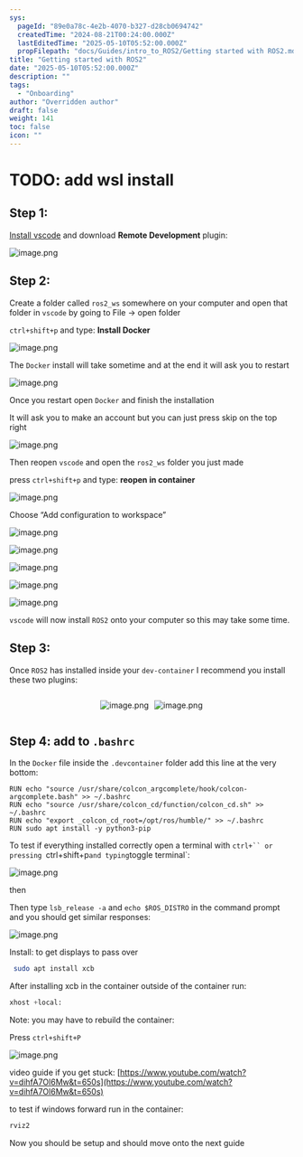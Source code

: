```yaml
---
sys:
  pageId: "89e0a78c-4e2b-4070-b327-d28cb0694742"
  createdTime: "2024-08-21T00:24:00.000Z"
  lastEditedTime: "2025-05-10T05:52:00.000Z"
  propFilepath: "docs/Guides/intro_to_ROS2/Getting started with ROS2.md"
title: "Getting started with ROS2"
date: "2025-05-10T05:52:00.000Z"
description: ""
tags:
  - "Onboarding"
author: "Overridden author"
draft: false
weight: 141
toc: false
icon: ""
---
```


# TODO: add wsl install

## Step 1:

[Install vscode](https://code.visualstudio.com/download) and download **Remote Development** plugin:

![image.png](https://prod-files-secure.s3.us-west-2.amazonaws.com/d518164a-d88e-44d1-a4ee-3adb3bd8bce0/efb52993-1881-4a40-b95e-6f020334f022/image.png?X-Amz-Algorithm=AWS4-HMAC-SHA256&X-Amz-Content-Sha256=UNSIGNED-PAYLOAD&X-Amz-Credential=ASIAZI2LB466XIAQXNLO%2F20250616%2Fus-west-2%2Fs3%2Faws4_request&X-Amz-Date=20250616T101030Z&X-Amz-Expires=3600&X-Amz-Security-Token=IQoJb3JpZ2luX2VjEHEaCXVzLXdlc3QtMiJHMEUCIDhHKQUpZbNBBoQwkpZzUbxiBtsvV99Xrpap7KCXrMOEAiEA4p3NgaGtK5ZugU9uAMYtQ8foNkxG4hiepUHen9oknWkq%2FwMIWhAAGgw2Mzc0MjMxODM4MDUiDEdxZWHwMzwVE64dRCrcAxxIFEjt5Mz9Ji7UQP9DCVIYupBPLHQJO83m27FWrvW8IIO1Apcwqwf3kb17AA6jfPTFkxvzSzgogYy7GGT0hEG7dV8ezB3eCH77BgdCsN9M4B8DsnOJue4igliraRjsU2aM3IuQKJWUCS6fvM5GZRT7KyEGwVCoN4129g3dptWXGEkgREFFQ9rjGpVVRSDdNChXBtNr%2FYjlGNoWv48EnGxq6x00eGATmorRq9oacbwKWRTxx%2B2oFdYnRVi%2Fj28nk9xKMei7xOxZULd9QPVNvE%2FXLjHvvNUXYrjgY7%2BYD1de8tOlaWeHQNA4xZjvRvmZtD4nrTz7So6kpdYhzKjYnZ9K5A5QhEqMpKArMUmKHFyqop7FJquaKB7Bt3YxQFfcVhB6EXUpn1weK1jm7%2B2ujnABClQKcdmq6c4wnVfs9hsQT0Tkx6TiqC5vXNDvoxddx2y7N%2Fa6o2Xwm2vNUvIXItUnBlV0hvfR2VdU6hXi39%2BZtcHvjoRRuxL41qyGBGF6gz3psZlrgM6lRKuHXcfNCdOYAI5Xchob7AdNgLO%2BVChgk3%2FZIVnG1Qi%2FQhVEE2tv9e2a0VmIJGs8kukt%2B%2FqtUBUJxWajNUXV5h8t84kk1cr1UGNhWCuGf1x3Q7xoMKC0v8IGOqUBUXot83v8j7IvuwxdvUMsLC3lxryp38VWp5IvJtMyOvVxJaprkUGnJzMk0SvMpgco0H6yjNVcKL1%2BZGnJ1eUqiothX6AAtsDbfTQO5oVPsVQMGNES0bFnWX17XRY3KuK0sWDTrOSiM80Evs9yrPCJ2pfMzMtEQn0KHa%2FgwG9nkpdB0mwNVVikvduEQMpoA%2BKlfYbi97q4vSUmfri7w%2FrNIDivZ2QN&X-Amz-Signature=76ecb23745cac5a7c5e7c8b9f960c728e75b14764fe3d951500b1e951fabbafc&X-Amz-SignedHeaders=host&x-amz-checksum-mode=ENABLED&x-id=GetObject)

## Step 2:

Create a folder called `ros2_ws` somewhere on your computer and open that folder in `vscode` by going to File → open folder 

`ctrl+shift+p` and type: **Install Docker**

![image.png](https://prod-files-secure.s3.us-west-2.amazonaws.com/d518164a-d88e-44d1-a4ee-3adb3bd8bce0/2269dc0e-1cd5-47ff-bceb-c04ad9b2eab0/image.png?X-Amz-Algorithm=AWS4-HMAC-SHA256&X-Amz-Content-Sha256=UNSIGNED-PAYLOAD&X-Amz-Credential=ASIAZI2LB466XIAQXNLO%2F20250616%2Fus-west-2%2Fs3%2Faws4_request&X-Amz-Date=20250616T101030Z&X-Amz-Expires=3600&X-Amz-Security-Token=IQoJb3JpZ2luX2VjEHEaCXVzLXdlc3QtMiJHMEUCIDhHKQUpZbNBBoQwkpZzUbxiBtsvV99Xrpap7KCXrMOEAiEA4p3NgaGtK5ZugU9uAMYtQ8foNkxG4hiepUHen9oknWkq%2FwMIWhAAGgw2Mzc0MjMxODM4MDUiDEdxZWHwMzwVE64dRCrcAxxIFEjt5Mz9Ji7UQP9DCVIYupBPLHQJO83m27FWrvW8IIO1Apcwqwf3kb17AA6jfPTFkxvzSzgogYy7GGT0hEG7dV8ezB3eCH77BgdCsN9M4B8DsnOJue4igliraRjsU2aM3IuQKJWUCS6fvM5GZRT7KyEGwVCoN4129g3dptWXGEkgREFFQ9rjGpVVRSDdNChXBtNr%2FYjlGNoWv48EnGxq6x00eGATmorRq9oacbwKWRTxx%2B2oFdYnRVi%2Fj28nk9xKMei7xOxZULd9QPVNvE%2FXLjHvvNUXYrjgY7%2BYD1de8tOlaWeHQNA4xZjvRvmZtD4nrTz7So6kpdYhzKjYnZ9K5A5QhEqMpKArMUmKHFyqop7FJquaKB7Bt3YxQFfcVhB6EXUpn1weK1jm7%2B2ujnABClQKcdmq6c4wnVfs9hsQT0Tkx6TiqC5vXNDvoxddx2y7N%2Fa6o2Xwm2vNUvIXItUnBlV0hvfR2VdU6hXi39%2BZtcHvjoRRuxL41qyGBGF6gz3psZlrgM6lRKuHXcfNCdOYAI5Xchob7AdNgLO%2BVChgk3%2FZIVnG1Qi%2FQhVEE2tv9e2a0VmIJGs8kukt%2B%2FqtUBUJxWajNUXV5h8t84kk1cr1UGNhWCuGf1x3Q7xoMKC0v8IGOqUBUXot83v8j7IvuwxdvUMsLC3lxryp38VWp5IvJtMyOvVxJaprkUGnJzMk0SvMpgco0H6yjNVcKL1%2BZGnJ1eUqiothX6AAtsDbfTQO5oVPsVQMGNES0bFnWX17XRY3KuK0sWDTrOSiM80Evs9yrPCJ2pfMzMtEQn0KHa%2FgwG9nkpdB0mwNVVikvduEQMpoA%2BKlfYbi97q4vSUmfri7w%2FrNIDivZ2QN&X-Amz-Signature=965ca87b33ac2747f00b2a88dc6fd1ab1f80e4714ff816ca7baef052b3ce97bc&X-Amz-SignedHeaders=host&x-amz-checksum-mode=ENABLED&x-id=GetObject)

The `Docker` install will take sometime and at the end it will ask you to restart

![image.png](https://prod-files-secure.s3.us-west-2.amazonaws.com/d518164a-d88e-44d1-a4ee-3adb3bd8bce0/ed233f78-be33-4b1f-b89c-9c346c0e961e/image.png?X-Amz-Algorithm=AWS4-HMAC-SHA256&X-Amz-Content-Sha256=UNSIGNED-PAYLOAD&X-Amz-Credential=ASIAZI2LB466XIAQXNLO%2F20250616%2Fus-west-2%2Fs3%2Faws4_request&X-Amz-Date=20250616T101030Z&X-Amz-Expires=3600&X-Amz-Security-Token=IQoJb3JpZ2luX2VjEHEaCXVzLXdlc3QtMiJHMEUCIDhHKQUpZbNBBoQwkpZzUbxiBtsvV99Xrpap7KCXrMOEAiEA4p3NgaGtK5ZugU9uAMYtQ8foNkxG4hiepUHen9oknWkq%2FwMIWhAAGgw2Mzc0MjMxODM4MDUiDEdxZWHwMzwVE64dRCrcAxxIFEjt5Mz9Ji7UQP9DCVIYupBPLHQJO83m27FWrvW8IIO1Apcwqwf3kb17AA6jfPTFkxvzSzgogYy7GGT0hEG7dV8ezB3eCH77BgdCsN9M4B8DsnOJue4igliraRjsU2aM3IuQKJWUCS6fvM5GZRT7KyEGwVCoN4129g3dptWXGEkgREFFQ9rjGpVVRSDdNChXBtNr%2FYjlGNoWv48EnGxq6x00eGATmorRq9oacbwKWRTxx%2B2oFdYnRVi%2Fj28nk9xKMei7xOxZULd9QPVNvE%2FXLjHvvNUXYrjgY7%2BYD1de8tOlaWeHQNA4xZjvRvmZtD4nrTz7So6kpdYhzKjYnZ9K5A5QhEqMpKArMUmKHFyqop7FJquaKB7Bt3YxQFfcVhB6EXUpn1weK1jm7%2B2ujnABClQKcdmq6c4wnVfs9hsQT0Tkx6TiqC5vXNDvoxddx2y7N%2Fa6o2Xwm2vNUvIXItUnBlV0hvfR2VdU6hXi39%2BZtcHvjoRRuxL41qyGBGF6gz3psZlrgM6lRKuHXcfNCdOYAI5Xchob7AdNgLO%2BVChgk3%2FZIVnG1Qi%2FQhVEE2tv9e2a0VmIJGs8kukt%2B%2FqtUBUJxWajNUXV5h8t84kk1cr1UGNhWCuGf1x3Q7xoMKC0v8IGOqUBUXot83v8j7IvuwxdvUMsLC3lxryp38VWp5IvJtMyOvVxJaprkUGnJzMk0SvMpgco0H6yjNVcKL1%2BZGnJ1eUqiothX6AAtsDbfTQO5oVPsVQMGNES0bFnWX17XRY3KuK0sWDTrOSiM80Evs9yrPCJ2pfMzMtEQn0KHa%2FgwG9nkpdB0mwNVVikvduEQMpoA%2BKlfYbi97q4vSUmfri7w%2FrNIDivZ2QN&X-Amz-Signature=914cec274d5be49d943d3295d4212bc672ff830ad676a6f96eba7f5d632b2b40&X-Amz-SignedHeaders=host&x-amz-checksum-mode=ENABLED&x-id=GetObject)

Once you restart open `Docker` and finish the installation

It will ask you to make an account but you can just press skip on the top right

![image.png](https://prod-files-secure.s3.us-west-2.amazonaws.com/d518164a-d88e-44d1-a4ee-3adb3bd8bce0/21010ad9-1659-4fd9-9f59-9932a09b2a3d/image.png?X-Amz-Algorithm=AWS4-HMAC-SHA256&X-Amz-Content-Sha256=UNSIGNED-PAYLOAD&X-Amz-Credential=ASIAZI2LB466XIAQXNLO%2F20250616%2Fus-west-2%2Fs3%2Faws4_request&X-Amz-Date=20250616T101030Z&X-Amz-Expires=3600&X-Amz-Security-Token=IQoJb3JpZ2luX2VjEHEaCXVzLXdlc3QtMiJHMEUCIDhHKQUpZbNBBoQwkpZzUbxiBtsvV99Xrpap7KCXrMOEAiEA4p3NgaGtK5ZugU9uAMYtQ8foNkxG4hiepUHen9oknWkq%2FwMIWhAAGgw2Mzc0MjMxODM4MDUiDEdxZWHwMzwVE64dRCrcAxxIFEjt5Mz9Ji7UQP9DCVIYupBPLHQJO83m27FWrvW8IIO1Apcwqwf3kb17AA6jfPTFkxvzSzgogYy7GGT0hEG7dV8ezB3eCH77BgdCsN9M4B8DsnOJue4igliraRjsU2aM3IuQKJWUCS6fvM5GZRT7KyEGwVCoN4129g3dptWXGEkgREFFQ9rjGpVVRSDdNChXBtNr%2FYjlGNoWv48EnGxq6x00eGATmorRq9oacbwKWRTxx%2B2oFdYnRVi%2Fj28nk9xKMei7xOxZULd9QPVNvE%2FXLjHvvNUXYrjgY7%2BYD1de8tOlaWeHQNA4xZjvRvmZtD4nrTz7So6kpdYhzKjYnZ9K5A5QhEqMpKArMUmKHFyqop7FJquaKB7Bt3YxQFfcVhB6EXUpn1weK1jm7%2B2ujnABClQKcdmq6c4wnVfs9hsQT0Tkx6TiqC5vXNDvoxddx2y7N%2Fa6o2Xwm2vNUvIXItUnBlV0hvfR2VdU6hXi39%2BZtcHvjoRRuxL41qyGBGF6gz3psZlrgM6lRKuHXcfNCdOYAI5Xchob7AdNgLO%2BVChgk3%2FZIVnG1Qi%2FQhVEE2tv9e2a0VmIJGs8kukt%2B%2FqtUBUJxWajNUXV5h8t84kk1cr1UGNhWCuGf1x3Q7xoMKC0v8IGOqUBUXot83v8j7IvuwxdvUMsLC3lxryp38VWp5IvJtMyOvVxJaprkUGnJzMk0SvMpgco0H6yjNVcKL1%2BZGnJ1eUqiothX6AAtsDbfTQO5oVPsVQMGNES0bFnWX17XRY3KuK0sWDTrOSiM80Evs9yrPCJ2pfMzMtEQn0KHa%2FgwG9nkpdB0mwNVVikvduEQMpoA%2BKlfYbi97q4vSUmfri7w%2FrNIDivZ2QN&X-Amz-Signature=4b13f68031751cd35fa242d397386800aa6ed6a2d9089e9174974fb4583b8ce4&X-Amz-SignedHeaders=host&x-amz-checksum-mode=ENABLED&x-id=GetObject)

Then reopen `vscode` and open the `ros2_ws` folder you just made

press `ctrl+shift+p` and type: **reopen in container**

![image.png](https://prod-files-secure.s3.us-west-2.amazonaws.com/d518164a-d88e-44d1-a4ee-3adb3bd8bce0/4e93b8c2-41ad-488c-8095-c74205196118/image.png?X-Amz-Algorithm=AWS4-HMAC-SHA256&X-Amz-Content-Sha256=UNSIGNED-PAYLOAD&X-Amz-Credential=ASIAZI2LB466XIAQXNLO%2F20250616%2Fus-west-2%2Fs3%2Faws4_request&X-Amz-Date=20250616T101030Z&X-Amz-Expires=3600&X-Amz-Security-Token=IQoJb3JpZ2luX2VjEHEaCXVzLXdlc3QtMiJHMEUCIDhHKQUpZbNBBoQwkpZzUbxiBtsvV99Xrpap7KCXrMOEAiEA4p3NgaGtK5ZugU9uAMYtQ8foNkxG4hiepUHen9oknWkq%2FwMIWhAAGgw2Mzc0MjMxODM4MDUiDEdxZWHwMzwVE64dRCrcAxxIFEjt5Mz9Ji7UQP9DCVIYupBPLHQJO83m27FWrvW8IIO1Apcwqwf3kb17AA6jfPTFkxvzSzgogYy7GGT0hEG7dV8ezB3eCH77BgdCsN9M4B8DsnOJue4igliraRjsU2aM3IuQKJWUCS6fvM5GZRT7KyEGwVCoN4129g3dptWXGEkgREFFQ9rjGpVVRSDdNChXBtNr%2FYjlGNoWv48EnGxq6x00eGATmorRq9oacbwKWRTxx%2B2oFdYnRVi%2Fj28nk9xKMei7xOxZULd9QPVNvE%2FXLjHvvNUXYrjgY7%2BYD1de8tOlaWeHQNA4xZjvRvmZtD4nrTz7So6kpdYhzKjYnZ9K5A5QhEqMpKArMUmKHFyqop7FJquaKB7Bt3YxQFfcVhB6EXUpn1weK1jm7%2B2ujnABClQKcdmq6c4wnVfs9hsQT0Tkx6TiqC5vXNDvoxddx2y7N%2Fa6o2Xwm2vNUvIXItUnBlV0hvfR2VdU6hXi39%2BZtcHvjoRRuxL41qyGBGF6gz3psZlrgM6lRKuHXcfNCdOYAI5Xchob7AdNgLO%2BVChgk3%2FZIVnG1Qi%2FQhVEE2tv9e2a0VmIJGs8kukt%2B%2FqtUBUJxWajNUXV5h8t84kk1cr1UGNhWCuGf1x3Q7xoMKC0v8IGOqUBUXot83v8j7IvuwxdvUMsLC3lxryp38VWp5IvJtMyOvVxJaprkUGnJzMk0SvMpgco0H6yjNVcKL1%2BZGnJ1eUqiothX6AAtsDbfTQO5oVPsVQMGNES0bFnWX17XRY3KuK0sWDTrOSiM80Evs9yrPCJ2pfMzMtEQn0KHa%2FgwG9nkpdB0mwNVVikvduEQMpoA%2BKlfYbi97q4vSUmfri7w%2FrNIDivZ2QN&X-Amz-Signature=509cbd52d7f07689e526cb6e5dd9017e017a9e11ffdbe42a3971b9873ec87ae7&X-Amz-SignedHeaders=host&x-amz-checksum-mode=ENABLED&x-id=GetObject)

Choose “Add configuration to workspace”

![image.png](https://prod-files-secure.s3.us-west-2.amazonaws.com/d518164a-d88e-44d1-a4ee-3adb3bd8bce0/9560b282-5060-4989-ba37-97e7b2c22476/image.png?X-Amz-Algorithm=AWS4-HMAC-SHA256&X-Amz-Content-Sha256=UNSIGNED-PAYLOAD&X-Amz-Credential=ASIAZI2LB466XIAQXNLO%2F20250616%2Fus-west-2%2Fs3%2Faws4_request&X-Amz-Date=20250616T101030Z&X-Amz-Expires=3600&X-Amz-Security-Token=IQoJb3JpZ2luX2VjEHEaCXVzLXdlc3QtMiJHMEUCIDhHKQUpZbNBBoQwkpZzUbxiBtsvV99Xrpap7KCXrMOEAiEA4p3NgaGtK5ZugU9uAMYtQ8foNkxG4hiepUHen9oknWkq%2FwMIWhAAGgw2Mzc0MjMxODM4MDUiDEdxZWHwMzwVE64dRCrcAxxIFEjt5Mz9Ji7UQP9DCVIYupBPLHQJO83m27FWrvW8IIO1Apcwqwf3kb17AA6jfPTFkxvzSzgogYy7GGT0hEG7dV8ezB3eCH77BgdCsN9M4B8DsnOJue4igliraRjsU2aM3IuQKJWUCS6fvM5GZRT7KyEGwVCoN4129g3dptWXGEkgREFFQ9rjGpVVRSDdNChXBtNr%2FYjlGNoWv48EnGxq6x00eGATmorRq9oacbwKWRTxx%2B2oFdYnRVi%2Fj28nk9xKMei7xOxZULd9QPVNvE%2FXLjHvvNUXYrjgY7%2BYD1de8tOlaWeHQNA4xZjvRvmZtD4nrTz7So6kpdYhzKjYnZ9K5A5QhEqMpKArMUmKHFyqop7FJquaKB7Bt3YxQFfcVhB6EXUpn1weK1jm7%2B2ujnABClQKcdmq6c4wnVfs9hsQT0Tkx6TiqC5vXNDvoxddx2y7N%2Fa6o2Xwm2vNUvIXItUnBlV0hvfR2VdU6hXi39%2BZtcHvjoRRuxL41qyGBGF6gz3psZlrgM6lRKuHXcfNCdOYAI5Xchob7AdNgLO%2BVChgk3%2FZIVnG1Qi%2FQhVEE2tv9e2a0VmIJGs8kukt%2B%2FqtUBUJxWajNUXV5h8t84kk1cr1UGNhWCuGf1x3Q7xoMKC0v8IGOqUBUXot83v8j7IvuwxdvUMsLC3lxryp38VWp5IvJtMyOvVxJaprkUGnJzMk0SvMpgco0H6yjNVcKL1%2BZGnJ1eUqiothX6AAtsDbfTQO5oVPsVQMGNES0bFnWX17XRY3KuK0sWDTrOSiM80Evs9yrPCJ2pfMzMtEQn0KHa%2FgwG9nkpdB0mwNVVikvduEQMpoA%2BKlfYbi97q4vSUmfri7w%2FrNIDivZ2QN&X-Amz-Signature=99ef0121189008563a9dc36910de5cb64059931b07bdd8f80b0c607600162160&X-Amz-SignedHeaders=host&x-amz-checksum-mode=ENABLED&x-id=GetObject)

![image.png](https://prod-files-secure.s3.us-west-2.amazonaws.com/d518164a-d88e-44d1-a4ee-3adb3bd8bce0/2ee63f81-886b-48e8-a553-dc6e5eac99e4/image.png?X-Amz-Algorithm=AWS4-HMAC-SHA256&X-Amz-Content-Sha256=UNSIGNED-PAYLOAD&X-Amz-Credential=ASIAZI2LB466XIAQXNLO%2F20250616%2Fus-west-2%2Fs3%2Faws4_request&X-Amz-Date=20250616T101030Z&X-Amz-Expires=3600&X-Amz-Security-Token=IQoJb3JpZ2luX2VjEHEaCXVzLXdlc3QtMiJHMEUCIDhHKQUpZbNBBoQwkpZzUbxiBtsvV99Xrpap7KCXrMOEAiEA4p3NgaGtK5ZugU9uAMYtQ8foNkxG4hiepUHen9oknWkq%2FwMIWhAAGgw2Mzc0MjMxODM4MDUiDEdxZWHwMzwVE64dRCrcAxxIFEjt5Mz9Ji7UQP9DCVIYupBPLHQJO83m27FWrvW8IIO1Apcwqwf3kb17AA6jfPTFkxvzSzgogYy7GGT0hEG7dV8ezB3eCH77BgdCsN9M4B8DsnOJue4igliraRjsU2aM3IuQKJWUCS6fvM5GZRT7KyEGwVCoN4129g3dptWXGEkgREFFQ9rjGpVVRSDdNChXBtNr%2FYjlGNoWv48EnGxq6x00eGATmorRq9oacbwKWRTxx%2B2oFdYnRVi%2Fj28nk9xKMei7xOxZULd9QPVNvE%2FXLjHvvNUXYrjgY7%2BYD1de8tOlaWeHQNA4xZjvRvmZtD4nrTz7So6kpdYhzKjYnZ9K5A5QhEqMpKArMUmKHFyqop7FJquaKB7Bt3YxQFfcVhB6EXUpn1weK1jm7%2B2ujnABClQKcdmq6c4wnVfs9hsQT0Tkx6TiqC5vXNDvoxddx2y7N%2Fa6o2Xwm2vNUvIXItUnBlV0hvfR2VdU6hXi39%2BZtcHvjoRRuxL41qyGBGF6gz3psZlrgM6lRKuHXcfNCdOYAI5Xchob7AdNgLO%2BVChgk3%2FZIVnG1Qi%2FQhVEE2tv9e2a0VmIJGs8kukt%2B%2FqtUBUJxWajNUXV5h8t84kk1cr1UGNhWCuGf1x3Q7xoMKC0v8IGOqUBUXot83v8j7IvuwxdvUMsLC3lxryp38VWp5IvJtMyOvVxJaprkUGnJzMk0SvMpgco0H6yjNVcKL1%2BZGnJ1eUqiothX6AAtsDbfTQO5oVPsVQMGNES0bFnWX17XRY3KuK0sWDTrOSiM80Evs9yrPCJ2pfMzMtEQn0KHa%2FgwG9nkpdB0mwNVVikvduEQMpoA%2BKlfYbi97q4vSUmfri7w%2FrNIDivZ2QN&X-Amz-Signature=7bb36bdabb3b383623d92f076c5304a2ba2bd494a0a9a512a233cc3790571f4f&X-Amz-SignedHeaders=host&x-amz-checksum-mode=ENABLED&x-id=GetObject)

![image.png](https://prod-files-secure.s3.us-west-2.amazonaws.com/d518164a-d88e-44d1-a4ee-3adb3bd8bce0/ae1580b2-b048-407e-aed9-b584224a7a04/image.png?X-Amz-Algorithm=AWS4-HMAC-SHA256&X-Amz-Content-Sha256=UNSIGNED-PAYLOAD&X-Amz-Credential=ASIAZI2LB466XIAQXNLO%2F20250616%2Fus-west-2%2Fs3%2Faws4_request&X-Amz-Date=20250616T101030Z&X-Amz-Expires=3600&X-Amz-Security-Token=IQoJb3JpZ2luX2VjEHEaCXVzLXdlc3QtMiJHMEUCIDhHKQUpZbNBBoQwkpZzUbxiBtsvV99Xrpap7KCXrMOEAiEA4p3NgaGtK5ZugU9uAMYtQ8foNkxG4hiepUHen9oknWkq%2FwMIWhAAGgw2Mzc0MjMxODM4MDUiDEdxZWHwMzwVE64dRCrcAxxIFEjt5Mz9Ji7UQP9DCVIYupBPLHQJO83m27FWrvW8IIO1Apcwqwf3kb17AA6jfPTFkxvzSzgogYy7GGT0hEG7dV8ezB3eCH77BgdCsN9M4B8DsnOJue4igliraRjsU2aM3IuQKJWUCS6fvM5GZRT7KyEGwVCoN4129g3dptWXGEkgREFFQ9rjGpVVRSDdNChXBtNr%2FYjlGNoWv48EnGxq6x00eGATmorRq9oacbwKWRTxx%2B2oFdYnRVi%2Fj28nk9xKMei7xOxZULd9QPVNvE%2FXLjHvvNUXYrjgY7%2BYD1de8tOlaWeHQNA4xZjvRvmZtD4nrTz7So6kpdYhzKjYnZ9K5A5QhEqMpKArMUmKHFyqop7FJquaKB7Bt3YxQFfcVhB6EXUpn1weK1jm7%2B2ujnABClQKcdmq6c4wnVfs9hsQT0Tkx6TiqC5vXNDvoxddx2y7N%2Fa6o2Xwm2vNUvIXItUnBlV0hvfR2VdU6hXi39%2BZtcHvjoRRuxL41qyGBGF6gz3psZlrgM6lRKuHXcfNCdOYAI5Xchob7AdNgLO%2BVChgk3%2FZIVnG1Qi%2FQhVEE2tv9e2a0VmIJGs8kukt%2B%2FqtUBUJxWajNUXV5h8t84kk1cr1UGNhWCuGf1x3Q7xoMKC0v8IGOqUBUXot83v8j7IvuwxdvUMsLC3lxryp38VWp5IvJtMyOvVxJaprkUGnJzMk0SvMpgco0H6yjNVcKL1%2BZGnJ1eUqiothX6AAtsDbfTQO5oVPsVQMGNES0bFnWX17XRY3KuK0sWDTrOSiM80Evs9yrPCJ2pfMzMtEQn0KHa%2FgwG9nkpdB0mwNVVikvduEQMpoA%2BKlfYbi97q4vSUmfri7w%2FrNIDivZ2QN&X-Amz-Signature=dedc44825fb8d5b78a0275e9e2c9c7a3ae7b3dedcde11fba46b0e1b3ce144fc1&X-Amz-SignedHeaders=host&x-amz-checksum-mode=ENABLED&x-id=GetObject)

![image.png](https://prod-files-secure.s3.us-west-2.amazonaws.com/d518164a-d88e-44d1-a4ee-3adb3bd8bce0/53255b28-f75e-430f-b9e3-c0ac8577e42b/image.png?X-Amz-Algorithm=AWS4-HMAC-SHA256&X-Amz-Content-Sha256=UNSIGNED-PAYLOAD&X-Amz-Credential=ASIAZI2LB466XIAQXNLO%2F20250616%2Fus-west-2%2Fs3%2Faws4_request&X-Amz-Date=20250616T101030Z&X-Amz-Expires=3600&X-Amz-Security-Token=IQoJb3JpZ2luX2VjEHEaCXVzLXdlc3QtMiJHMEUCIDhHKQUpZbNBBoQwkpZzUbxiBtsvV99Xrpap7KCXrMOEAiEA4p3NgaGtK5ZugU9uAMYtQ8foNkxG4hiepUHen9oknWkq%2FwMIWhAAGgw2Mzc0MjMxODM4MDUiDEdxZWHwMzwVE64dRCrcAxxIFEjt5Mz9Ji7UQP9DCVIYupBPLHQJO83m27FWrvW8IIO1Apcwqwf3kb17AA6jfPTFkxvzSzgogYy7GGT0hEG7dV8ezB3eCH77BgdCsN9M4B8DsnOJue4igliraRjsU2aM3IuQKJWUCS6fvM5GZRT7KyEGwVCoN4129g3dptWXGEkgREFFQ9rjGpVVRSDdNChXBtNr%2FYjlGNoWv48EnGxq6x00eGATmorRq9oacbwKWRTxx%2B2oFdYnRVi%2Fj28nk9xKMei7xOxZULd9QPVNvE%2FXLjHvvNUXYrjgY7%2BYD1de8tOlaWeHQNA4xZjvRvmZtD4nrTz7So6kpdYhzKjYnZ9K5A5QhEqMpKArMUmKHFyqop7FJquaKB7Bt3YxQFfcVhB6EXUpn1weK1jm7%2B2ujnABClQKcdmq6c4wnVfs9hsQT0Tkx6TiqC5vXNDvoxddx2y7N%2Fa6o2Xwm2vNUvIXItUnBlV0hvfR2VdU6hXi39%2BZtcHvjoRRuxL41qyGBGF6gz3psZlrgM6lRKuHXcfNCdOYAI5Xchob7AdNgLO%2BVChgk3%2FZIVnG1Qi%2FQhVEE2tv9e2a0VmIJGs8kukt%2B%2FqtUBUJxWajNUXV5h8t84kk1cr1UGNhWCuGf1x3Q7xoMKC0v8IGOqUBUXot83v8j7IvuwxdvUMsLC3lxryp38VWp5IvJtMyOvVxJaprkUGnJzMk0SvMpgco0H6yjNVcKL1%2BZGnJ1eUqiothX6AAtsDbfTQO5oVPsVQMGNES0bFnWX17XRY3KuK0sWDTrOSiM80Evs9yrPCJ2pfMzMtEQn0KHa%2FgwG9nkpdB0mwNVVikvduEQMpoA%2BKlfYbi97q4vSUmfri7w%2FrNIDivZ2QN&X-Amz-Signature=7414d2f2abf84dd99a0d1b499796b273090b8d6302bf4889db0d16238ef31df2&X-Amz-SignedHeaders=host&x-amz-checksum-mode=ENABLED&x-id=GetObject)

![image.png](https://prod-files-secure.s3.us-west-2.amazonaws.com/d518164a-d88e-44d1-a4ee-3adb3bd8bce0/7c562767-5af9-4ffb-97d1-327bcdf4ee00/image.png?X-Amz-Algorithm=AWS4-HMAC-SHA256&X-Amz-Content-Sha256=UNSIGNED-PAYLOAD&X-Amz-Credential=ASIAZI2LB466XIAQXNLO%2F20250616%2Fus-west-2%2Fs3%2Faws4_request&X-Amz-Date=20250616T101030Z&X-Amz-Expires=3600&X-Amz-Security-Token=IQoJb3JpZ2luX2VjEHEaCXVzLXdlc3QtMiJHMEUCIDhHKQUpZbNBBoQwkpZzUbxiBtsvV99Xrpap7KCXrMOEAiEA4p3NgaGtK5ZugU9uAMYtQ8foNkxG4hiepUHen9oknWkq%2FwMIWhAAGgw2Mzc0MjMxODM4MDUiDEdxZWHwMzwVE64dRCrcAxxIFEjt5Mz9Ji7UQP9DCVIYupBPLHQJO83m27FWrvW8IIO1Apcwqwf3kb17AA6jfPTFkxvzSzgogYy7GGT0hEG7dV8ezB3eCH77BgdCsN9M4B8DsnOJue4igliraRjsU2aM3IuQKJWUCS6fvM5GZRT7KyEGwVCoN4129g3dptWXGEkgREFFQ9rjGpVVRSDdNChXBtNr%2FYjlGNoWv48EnGxq6x00eGATmorRq9oacbwKWRTxx%2B2oFdYnRVi%2Fj28nk9xKMei7xOxZULd9QPVNvE%2FXLjHvvNUXYrjgY7%2BYD1de8tOlaWeHQNA4xZjvRvmZtD4nrTz7So6kpdYhzKjYnZ9K5A5QhEqMpKArMUmKHFyqop7FJquaKB7Bt3YxQFfcVhB6EXUpn1weK1jm7%2B2ujnABClQKcdmq6c4wnVfs9hsQT0Tkx6TiqC5vXNDvoxddx2y7N%2Fa6o2Xwm2vNUvIXItUnBlV0hvfR2VdU6hXi39%2BZtcHvjoRRuxL41qyGBGF6gz3psZlrgM6lRKuHXcfNCdOYAI5Xchob7AdNgLO%2BVChgk3%2FZIVnG1Qi%2FQhVEE2tv9e2a0VmIJGs8kukt%2B%2FqtUBUJxWajNUXV5h8t84kk1cr1UGNhWCuGf1x3Q7xoMKC0v8IGOqUBUXot83v8j7IvuwxdvUMsLC3lxryp38VWp5IvJtMyOvVxJaprkUGnJzMk0SvMpgco0H6yjNVcKL1%2BZGnJ1eUqiothX6AAtsDbfTQO5oVPsVQMGNES0bFnWX17XRY3KuK0sWDTrOSiM80Evs9yrPCJ2pfMzMtEQn0KHa%2FgwG9nkpdB0mwNVVikvduEQMpoA%2BKlfYbi97q4vSUmfri7w%2FrNIDivZ2QN&X-Amz-Signature=fbeceacaca2a8d1c0f03140d76a85c1228fee3796401641617f1b08c6a59563e&X-Amz-SignedHeaders=host&x-amz-checksum-mode=ENABLED&x-id=GetObject)

`vscode` will now install `ROS2` onto your computer so this may take some time.

## Step 3:

Once `ROS2` has installed inside your `dev-container` I recommend you install these two plugins:

<div style="display: flex;flex-direction: row; column-gap:10px; max-width: 630px;justify-content: center;">
<div>

![image.png](https://prod-files-secure.s3.us-west-2.amazonaws.com/d518164a-d88e-44d1-a4ee-3adb3bd8bce0/3fc3d550-5a54-4ba1-ba6b-faa01cdb7369/image.png?X-Amz-Algorithm=AWS4-HMAC-SHA256&X-Amz-Content-Sha256=UNSIGNED-PAYLOAD&X-Amz-Credential=ASIAZI2LB466365E2IZB%2F20250616%2Fus-west-2%2Fs3%2Faws4_request&X-Amz-Date=20250616T101035Z&X-Amz-Expires=3600&X-Amz-Security-Token=IQoJb3JpZ2luX2VjEHIaCXVzLXdlc3QtMiJHMEUCIEMIhH3BAAN8uuNpXvITZifcgjShzYPPL%2BbDFNZ7BnmHAiEAyDWfkJImT3Krhh3ZU7LPjMBJzDzAXqJKPnFYmlYTeSEq%2FwMIWxAAGgw2Mzc0MjMxODM4MDUiDOisoSZ3KAJs%2BTpDcCrcA2x217LJCCdF4tRTiHwusPT9%2Bwn1a5z4Lzq5cgApCWPoFIorg5sy2sNsNWfMoG9MUo3U%2BsnprF%2FmXWHAvSLXc3oJHwRJNONStM%2BupXMKvLDwppYli9jxt2zgBWB2YllFD2rs1oKTMln4kVjX82UWZao8%2FCViRG4l7au%2F4S8Kvk5TXZrZvNYcLg1M%2BvCC4XrE6CE7oqkVghGZY4kib6evnsrbD9VgtvWpA7owVaV0n9xNkfMpgLokMi4qb%2BpuukNJyZAFr8lXnmHuWIY%2FLvKSn1zMVe677vLprWZk1INqycWFIpMUGbRa8wvIMJ4xEcP%2FmX3zmIbqsoiR66tUhbMuEMZxXHQIJ3rjnoHEoyrcDhVbbqA2rMWHK5a%2FiFggqKqeITHQnNU9XZoPIReV%2BfxiPuKrNXZIjCqypY6aVwoyg0ujjsDrjf9Ts%2Fq6RcnFWzVMeXnWhVCjfjPyHdEXd4QEeYxUUbWvjNloLSRSoWLaAaLKv84GZ8aYTk2F7UBmq2v0u6jxqyq%2BESpgi01ESoJMfhAL5Th%2F4%2FYzPABgMqW%2BE1mKSjlkQ79xobr43VyRNSbbyEh02sxoyWbIzVRTUkdd2iOykl2R%2F0l9%2FKvnAc2UyLcy7napEhEbWZwBs%2B06MMbRv8IGOqUBhl4RTJddwJAJ0fsR02lZh33PYzTfrJishCkmvpCcUq7KUdNzWBVf3QJbR4qVzrWRZvYhwp0dqeVLshwvzNi%2Bpl9zMvSp7z58QjRgcNrIXJw6cuUC14hUqZ8e%2BZHn36GX0S1VOGdkTA8CH0Av3kzPaWQuLCFc7CmWhTF%2B4t8%2BGGEzbBSN6o0dBYTJcLsKR3Sn94ULp%2F%2FT4pdmuCpHsD2bp2zJEnoP&X-Amz-Signature=c016f45e6a9e21b252f1c3bb728702567f0c3a5dd7ef0af0a4ad1a11809726c1&X-Amz-SignedHeaders=host&x-amz-checksum-mode=ENABLED&x-id=GetObject)

</div>
<div>

![image.png](https://prod-files-secure.s3.us-west-2.amazonaws.com/d518164a-d88e-44d1-a4ee-3adb3bd8bce0/d994cc66-13c2-4093-a5a3-f84cf4601a82/image.png?X-Amz-Algorithm=AWS4-HMAC-SHA256&X-Amz-Content-Sha256=UNSIGNED-PAYLOAD&X-Amz-Credential=ASIAZI2LB466ZTOCMBKK%2F20250616%2Fus-west-2%2Fs3%2Faws4_request&X-Amz-Date=20250616T101035Z&X-Amz-Expires=3600&X-Amz-Security-Token=IQoJb3JpZ2luX2VjEHEaCXVzLXdlc3QtMiJIMEYCIQDohXU4J6NB1pvASYWjL3x4dSJ1e%2B0V16iAlJxhfhbDlwIhAOrOlSRdQVEoNoXt8YEXuwD04zOptqlhCyR%2Fg61D2J%2FqKv8DCFoQABoMNjM3NDIzMTgzODA1IgxkApIVxqMAZnPVWj4q3APOH5361%2Fb7JtbALIZq%2F5ws4iZrccf0KO2LbIqGKODFNPU8YPEZ4lB7pRjAbeXZjG52Z5bluly6lJyQXx%2FcIeso3yGjZOjwaw%2B8EhJtOdcwP1M5aY%2Fz%2Fsvt%2B1vH%2Fzz0mXkY1hjG2uoitsrmCE4Rxk95%2BUrJ7WR6LddYX%2Fai4IC%2FOW5pUNIqB18is7Lf6ESvFFvbpmo5U6ZN87L0gQTsQgtKD0nYhEFP42VzLaUy%2BSWYe8%2FOai10udkIVTF0XEU2xMZd9I3vwLD9U8VQCrUv4mkwWQA3fufzCjN1VPxMkOEOd6EU1AcZrA8axIdDcKSvbnaKqpm8NikMwirZvkm%2Fe6ETTfEbSWI83rR76TU9OKJkE8klabZl976SzzoITPRJJeCu9Q%2BWOxkQUJQLRKVTguMOiCHNXD8HtERo90sKBPJNhnCYw0zNTMSEgpicJxwxH8zE1fJkafJiwrEKz6j2KdIgmYpjsHIQ%2FXrpexfL8PactY1JbNRKCY4kaDy%2BSWZbviuu9FMdZqNZzr1lic%2FJ46%2FaZUmT1E%2BEwZp8cs8UeimoOn44HuBfQ4WFGh%2FKXeEUsDWiLPXBEUYpRBK1GgnTL62Xlpm95Hd9lbxmRlXUqWvnXAKBUeymDcEhqaJn6TD%2Fs7%2FCBjqkASe9iCDKZFG9HoVnJ1AG7kZR4zpE3POTOCvRk0peHtyBMCbFir9Q8BCTAUF6FD%2FHMnJ6SdZvM5QvrwmTnIXunHjRnfsjqwb6LW7Q5xed7kJjREMwgAtfR7To6O80i%2FfNOZwo15UI9rP3s81RS7Api3her3xSRPVDvjLHsUqCtoFDmQXvwGctnq7UN%2FWG3%2FivPTeKxsiIqESEGQ8QK2uwbljzX9vN&X-Amz-Signature=fe819d768963aa787847c4f1143944e856b76f242c70363dc48f6dfdc9b05518&X-Amz-SignedHeaders=host&x-amz-checksum-mode=ENABLED&x-id=GetObject)

</div>
</div>

## Step 4: add to `.bashrc`

In the `Docker` file inside the `.devcontainer` folder add this line at the very bottom: 

```docker
RUN echo "source /usr/share/colcon_argcomplete/hook/colcon-argcomplete.bash" >> ~/.bashrc
RUN echo "source /usr/share/colcon_cd/function/colcon_cd.sh" >> ~/.bashrc
RUN echo "export _colcon_cd_root=/opt/ros/humble/" >> ~/.bashrc
RUN sudo apt install -y python3-pip 
```

To test if everything installed correctly open a terminal with `ctrl+`` or pressing `ctrl+shift+p` and typing `toggle terminal`:

![image.png](https://prod-files-secure.s3.us-west-2.amazonaws.com/d518164a-d88e-44d1-a4ee-3adb3bd8bce0/6a4943d8-b04e-4c02-9a58-775f3384d1a5/image.png?X-Amz-Algorithm=AWS4-HMAC-SHA256&X-Amz-Content-Sha256=UNSIGNED-PAYLOAD&X-Amz-Credential=ASIAZI2LB466XIAQXNLO%2F20250616%2Fus-west-2%2Fs3%2Faws4_request&X-Amz-Date=20250616T101030Z&X-Amz-Expires=3600&X-Amz-Security-Token=IQoJb3JpZ2luX2VjEHEaCXVzLXdlc3QtMiJHMEUCIDhHKQUpZbNBBoQwkpZzUbxiBtsvV99Xrpap7KCXrMOEAiEA4p3NgaGtK5ZugU9uAMYtQ8foNkxG4hiepUHen9oknWkq%2FwMIWhAAGgw2Mzc0MjMxODM4MDUiDEdxZWHwMzwVE64dRCrcAxxIFEjt5Mz9Ji7UQP9DCVIYupBPLHQJO83m27FWrvW8IIO1Apcwqwf3kb17AA6jfPTFkxvzSzgogYy7GGT0hEG7dV8ezB3eCH77BgdCsN9M4B8DsnOJue4igliraRjsU2aM3IuQKJWUCS6fvM5GZRT7KyEGwVCoN4129g3dptWXGEkgREFFQ9rjGpVVRSDdNChXBtNr%2FYjlGNoWv48EnGxq6x00eGATmorRq9oacbwKWRTxx%2B2oFdYnRVi%2Fj28nk9xKMei7xOxZULd9QPVNvE%2FXLjHvvNUXYrjgY7%2BYD1de8tOlaWeHQNA4xZjvRvmZtD4nrTz7So6kpdYhzKjYnZ9K5A5QhEqMpKArMUmKHFyqop7FJquaKB7Bt3YxQFfcVhB6EXUpn1weK1jm7%2B2ujnABClQKcdmq6c4wnVfs9hsQT0Tkx6TiqC5vXNDvoxddx2y7N%2Fa6o2Xwm2vNUvIXItUnBlV0hvfR2VdU6hXi39%2BZtcHvjoRRuxL41qyGBGF6gz3psZlrgM6lRKuHXcfNCdOYAI5Xchob7AdNgLO%2BVChgk3%2FZIVnG1Qi%2FQhVEE2tv9e2a0VmIJGs8kukt%2B%2FqtUBUJxWajNUXV5h8t84kk1cr1UGNhWCuGf1x3Q7xoMKC0v8IGOqUBUXot83v8j7IvuwxdvUMsLC3lxryp38VWp5IvJtMyOvVxJaprkUGnJzMk0SvMpgco0H6yjNVcKL1%2BZGnJ1eUqiothX6AAtsDbfTQO5oVPsVQMGNES0bFnWX17XRY3KuK0sWDTrOSiM80Evs9yrPCJ2pfMzMtEQn0KHa%2FgwG9nkpdB0mwNVVikvduEQMpoA%2BKlfYbi97q4vSUmfri7w%2FrNIDivZ2QN&X-Amz-Signature=a532d2c3b97a7c3e3592c0abe31ef9ad1394939a6d6e516fb0b92f7844e0ee94&X-Amz-SignedHeaders=host&x-amz-checksum-mode=ENABLED&x-id=GetObject)

then 

Then type `lsb_release -a` and `echo $ROS_DISTRO` in the command prompt and you should get similar responses:

![image.png](https://prod-files-secure.s3.us-west-2.amazonaws.com/d518164a-d88e-44d1-a4ee-3adb3bd8bce0/3e635dec-a805-4e85-8b9e-d000e5b71a4e/image.png?X-Amz-Algorithm=AWS4-HMAC-SHA256&X-Amz-Content-Sha256=UNSIGNED-PAYLOAD&X-Amz-Credential=ASIAZI2LB466XIAQXNLO%2F20250616%2Fus-west-2%2Fs3%2Faws4_request&X-Amz-Date=20250616T101030Z&X-Amz-Expires=3600&X-Amz-Security-Token=IQoJb3JpZ2luX2VjEHEaCXVzLXdlc3QtMiJHMEUCIDhHKQUpZbNBBoQwkpZzUbxiBtsvV99Xrpap7KCXrMOEAiEA4p3NgaGtK5ZugU9uAMYtQ8foNkxG4hiepUHen9oknWkq%2FwMIWhAAGgw2Mzc0MjMxODM4MDUiDEdxZWHwMzwVE64dRCrcAxxIFEjt5Mz9Ji7UQP9DCVIYupBPLHQJO83m27FWrvW8IIO1Apcwqwf3kb17AA6jfPTFkxvzSzgogYy7GGT0hEG7dV8ezB3eCH77BgdCsN9M4B8DsnOJue4igliraRjsU2aM3IuQKJWUCS6fvM5GZRT7KyEGwVCoN4129g3dptWXGEkgREFFQ9rjGpVVRSDdNChXBtNr%2FYjlGNoWv48EnGxq6x00eGATmorRq9oacbwKWRTxx%2B2oFdYnRVi%2Fj28nk9xKMei7xOxZULd9QPVNvE%2FXLjHvvNUXYrjgY7%2BYD1de8tOlaWeHQNA4xZjvRvmZtD4nrTz7So6kpdYhzKjYnZ9K5A5QhEqMpKArMUmKHFyqop7FJquaKB7Bt3YxQFfcVhB6EXUpn1weK1jm7%2B2ujnABClQKcdmq6c4wnVfs9hsQT0Tkx6TiqC5vXNDvoxddx2y7N%2Fa6o2Xwm2vNUvIXItUnBlV0hvfR2VdU6hXi39%2BZtcHvjoRRuxL41qyGBGF6gz3psZlrgM6lRKuHXcfNCdOYAI5Xchob7AdNgLO%2BVChgk3%2FZIVnG1Qi%2FQhVEE2tv9e2a0VmIJGs8kukt%2B%2FqtUBUJxWajNUXV5h8t84kk1cr1UGNhWCuGf1x3Q7xoMKC0v8IGOqUBUXot83v8j7IvuwxdvUMsLC3lxryp38VWp5IvJtMyOvVxJaprkUGnJzMk0SvMpgco0H6yjNVcKL1%2BZGnJ1eUqiothX6AAtsDbfTQO5oVPsVQMGNES0bFnWX17XRY3KuK0sWDTrOSiM80Evs9yrPCJ2pfMzMtEQn0KHa%2FgwG9nkpdB0mwNVVikvduEQMpoA%2BKlfYbi97q4vSUmfri7w%2FrNIDivZ2QN&X-Amz-Signature=8b2d9d049cfe002ee28f9180ef2fa593438ef13c8e574282569f54ec4007f2f6&X-Amz-SignedHeaders=host&x-amz-checksum-mode=ENABLED&x-id=GetObject)

Install:  to get displays to pass over

```bash
 sudo apt install xcb
```

After installing xcb in the container outside of the container run:

```python
xhost +local:
```

Note: you may have to rebuild the container:

Press `ctrl+shift+P`

![image.png](https://prod-files-secure.s3.us-west-2.amazonaws.com/d518164a-d88e-44d1-a4ee-3adb3bd8bce0/6c2be660-2618-4c38-9c26-53554f7a0b7b/image.png?X-Amz-Algorithm=AWS4-HMAC-SHA256&X-Amz-Content-Sha256=UNSIGNED-PAYLOAD&X-Amz-Credential=ASIAZI2LB466XIAQXNLO%2F20250616%2Fus-west-2%2Fs3%2Faws4_request&X-Amz-Date=20250616T101030Z&X-Amz-Expires=3600&X-Amz-Security-Token=IQoJb3JpZ2luX2VjEHEaCXVzLXdlc3QtMiJHMEUCIDhHKQUpZbNBBoQwkpZzUbxiBtsvV99Xrpap7KCXrMOEAiEA4p3NgaGtK5ZugU9uAMYtQ8foNkxG4hiepUHen9oknWkq%2FwMIWhAAGgw2Mzc0MjMxODM4MDUiDEdxZWHwMzwVE64dRCrcAxxIFEjt5Mz9Ji7UQP9DCVIYupBPLHQJO83m27FWrvW8IIO1Apcwqwf3kb17AA6jfPTFkxvzSzgogYy7GGT0hEG7dV8ezB3eCH77BgdCsN9M4B8DsnOJue4igliraRjsU2aM3IuQKJWUCS6fvM5GZRT7KyEGwVCoN4129g3dptWXGEkgREFFQ9rjGpVVRSDdNChXBtNr%2FYjlGNoWv48EnGxq6x00eGATmorRq9oacbwKWRTxx%2B2oFdYnRVi%2Fj28nk9xKMei7xOxZULd9QPVNvE%2FXLjHvvNUXYrjgY7%2BYD1de8tOlaWeHQNA4xZjvRvmZtD4nrTz7So6kpdYhzKjYnZ9K5A5QhEqMpKArMUmKHFyqop7FJquaKB7Bt3YxQFfcVhB6EXUpn1weK1jm7%2B2ujnABClQKcdmq6c4wnVfs9hsQT0Tkx6TiqC5vXNDvoxddx2y7N%2Fa6o2Xwm2vNUvIXItUnBlV0hvfR2VdU6hXi39%2BZtcHvjoRRuxL41qyGBGF6gz3psZlrgM6lRKuHXcfNCdOYAI5Xchob7AdNgLO%2BVChgk3%2FZIVnG1Qi%2FQhVEE2tv9e2a0VmIJGs8kukt%2B%2FqtUBUJxWajNUXV5h8t84kk1cr1UGNhWCuGf1x3Q7xoMKC0v8IGOqUBUXot83v8j7IvuwxdvUMsLC3lxryp38VWp5IvJtMyOvVxJaprkUGnJzMk0SvMpgco0H6yjNVcKL1%2BZGnJ1eUqiothX6AAtsDbfTQO5oVPsVQMGNES0bFnWX17XRY3KuK0sWDTrOSiM80Evs9yrPCJ2pfMzMtEQn0KHa%2FgwG9nkpdB0mwNVVikvduEQMpoA%2BKlfYbi97q4vSUmfri7w%2FrNIDivZ2QN&X-Amz-Signature=f6c971da699cc62ad18c1abbc2fbdbeff0583993e983aba9207f5c818b613bd4&X-Amz-SignedHeaders=host&x-amz-checksum-mode=ENABLED&x-id=GetObject)

video guide if you get stuck: [https://www.youtube.com/watch?v=dihfA7Ol6Mw&t=650s](https://www.youtube.com/watch?v=dihfA7Ol6Mw&t=650s)

to test if windows forward run in the container:

```bash
rviz2
```

Now you should be setup and should move onto the next guide 
